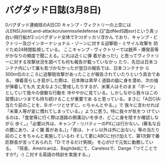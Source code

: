 # バグダッド日誌(3月8日)

0バグダッド連絡班のA日CD
キャンプ・ヴィクトリーの上空にはJLENS(JointLand-attackcruisemissiledefense
臼”血dNedS囲sor)という真っ白い飛行船が2っ(バグダッド全体で3つ)ポッカリ浮かん
でおり、キャンプ・ビクトリー及びインターナショナル・ゾーンに対する迫撃砲・ミサイル攻撃を
防ぐため24時間監視している。
ここキャンプ・ヴィクトリーでは銃声・爆発音等がかなりの頻度で聞こえる。にれは近くに弾
着があった!」と思ってヴィクトリーに対する攻撃状況を調べても何も報告が載っていなかっ
たり、先日は日本コンテナ内にいて誰も気づかなかったが翌日の報告では、日本コンテナか
ら300m位のところに迫撃砲攻撃があったことが報告されていたりという具合である。
弾着音らしき音がした際は、日本隊は素早く道路の脇に身を潜め、次の強が弾着しても大
丈夫なように警戒したりするが、米軍人はそのまま「ポーツ」としていて我々の俊敏な行動を
冷ややかに見ている。しかしながら我々はこの習慣はいつまでも持ち続けることが重要であ
ると思っている。まさに「A日C(A:当たり前のことを、B:ポーツとせずに、c:ちゃんとやる。」で
我々に言わせれば「米軍人等が変に慣れてしまっている。」ように思う。特に我々が気をつ
けているのは、「食堂等に行く際は道路の側溝沿いを歩き、どこに身を隠すか確認しながら
歩く。」「必要以外は、キャンプ・リバティーのPXには行かない。(著名な丘の麓にあり、よく彌
着がある。)」「夜は、トイレ以外は外に出ない」等の当たり前のことをちゃんと実施しているわ
そして更にABCに付け加えて、第1次群で番匠群長が言っておられた「D:できるだけ笑顔」
を心がけで元気に動務している。
「班長、Americanは、Baghdadにて、Carelessで、Dange「つてことですか?」-)
こ対する英語の特訓を実施する。」
